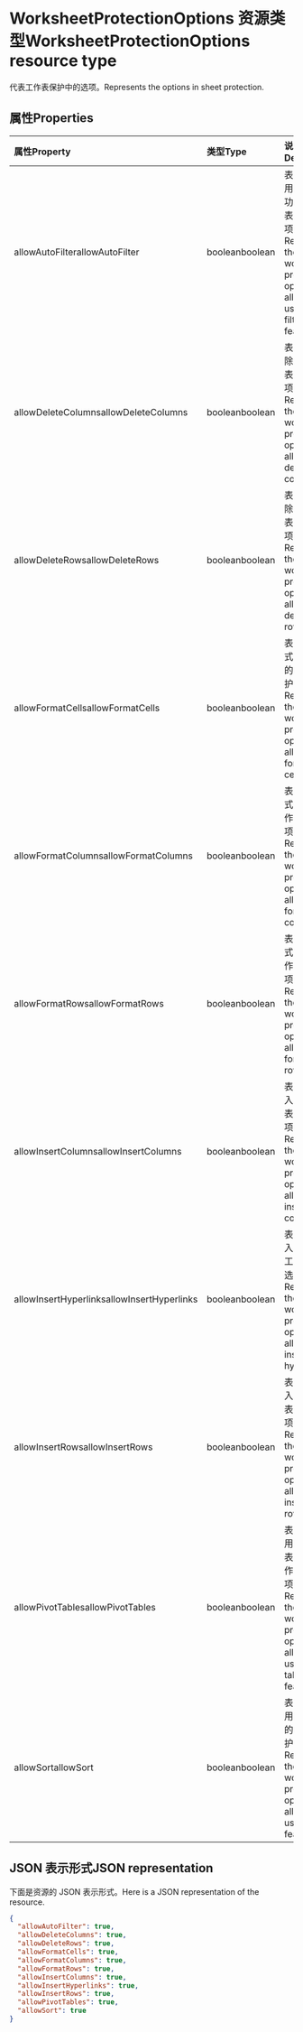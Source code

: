 # <a name="worksheetprotectionoptions-resource-type"></a><span data-ttu-id="c6ebd-101">WorksheetProtectionOptions 资源类型</span><span class="sxs-lookup"><span data-stu-id="c6ebd-101">WorksheetProtectionOptions resource type</span></span>

<span data-ttu-id="c6ebd-102">代表工作表保护中的选项。</span><span class="sxs-lookup"><span data-stu-id="c6ebd-102">Represents the options in sheet protection.</span></span>

## <a name="properties"></a><span data-ttu-id="c6ebd-103">属性</span><span class="sxs-lookup"><span data-stu-id="c6ebd-103">Properties</span></span>
| <span data-ttu-id="c6ebd-104">属性</span><span class="sxs-lookup"><span data-stu-id="c6ebd-104">Property</span></span>     | <span data-ttu-id="c6ebd-105">类型</span><span class="sxs-lookup"><span data-stu-id="c6ebd-105">Type</span></span>   |<span data-ttu-id="c6ebd-106">说明</span><span class="sxs-lookup"><span data-stu-id="c6ebd-106">Description</span></span>|
|:---------------|:--------|:----------|
|<span data-ttu-id="c6ebd-107">allowAutoFilter</span><span class="sxs-lookup"><span data-stu-id="c6ebd-107">allowAutoFilter</span></span>|<span data-ttu-id="c6ebd-108">boolean</span><span class="sxs-lookup"><span data-stu-id="c6ebd-108">boolean</span></span>|<span data-ttu-id="c6ebd-109">表示允许使用自动筛选功能的工作表保护选项。</span><span class="sxs-lookup"><span data-stu-id="c6ebd-109">Represents the worksheet protection option of allowing using auto filter feature.</span></span>|
|<span data-ttu-id="c6ebd-110">allowDeleteColumns</span><span class="sxs-lookup"><span data-stu-id="c6ebd-110">allowDeleteColumns</span></span>|<span data-ttu-id="c6ebd-111">boolean</span><span class="sxs-lookup"><span data-stu-id="c6ebd-111">boolean</span></span>|<span data-ttu-id="c6ebd-112">表示允许删除列的工作表保护选项。</span><span class="sxs-lookup"><span data-stu-id="c6ebd-112">Represents the worksheet protection option of allowing deleting columns.</span></span>|
|<span data-ttu-id="c6ebd-113">allowDeleteRows</span><span class="sxs-lookup"><span data-stu-id="c6ebd-113">allowDeleteRows</span></span>|<span data-ttu-id="c6ebd-114">boolean</span><span class="sxs-lookup"><span data-stu-id="c6ebd-114">boolean</span></span>|<span data-ttu-id="c6ebd-115">表示允许删除行的工作表保护选项。</span><span class="sxs-lookup"><span data-stu-id="c6ebd-115">Represents the worksheet protection option of allowing deleting rows.</span></span>|
|<span data-ttu-id="c6ebd-116">allowFormatCells</span><span class="sxs-lookup"><span data-stu-id="c6ebd-116">allowFormatCells</span></span>|<span data-ttu-id="c6ebd-117">boolean</span><span class="sxs-lookup"><span data-stu-id="c6ebd-117">boolean</span></span>|<span data-ttu-id="c6ebd-118">表示允许格式化单元格的工作表保护选项。</span><span class="sxs-lookup"><span data-stu-id="c6ebd-118">Represents the worksheet protection option of allowing formatting cells.</span></span>|
|<span data-ttu-id="c6ebd-119">allowFormatColumns</span><span class="sxs-lookup"><span data-stu-id="c6ebd-119">allowFormatColumns</span></span>|<span data-ttu-id="c6ebd-120">boolean</span><span class="sxs-lookup"><span data-stu-id="c6ebd-120">boolean</span></span>|<span data-ttu-id="c6ebd-121">表示允许格式化列的工作表保护选项。</span><span class="sxs-lookup"><span data-stu-id="c6ebd-121">Represents the worksheet protection option of allowing formatting columns.</span></span>|
|<span data-ttu-id="c6ebd-122">allowFormatRows</span><span class="sxs-lookup"><span data-stu-id="c6ebd-122">allowFormatRows</span></span>|<span data-ttu-id="c6ebd-123">boolean</span><span class="sxs-lookup"><span data-stu-id="c6ebd-123">boolean</span></span>|<span data-ttu-id="c6ebd-124">表示允许格式化行的工作表保护选项。</span><span class="sxs-lookup"><span data-stu-id="c6ebd-124">Represents the worksheet protection option of allowing formatting rows.</span></span>|
|<span data-ttu-id="c6ebd-125">allowInsertColumns</span><span class="sxs-lookup"><span data-stu-id="c6ebd-125">allowInsertColumns</span></span>|<span data-ttu-id="c6ebd-126">boolean</span><span class="sxs-lookup"><span data-stu-id="c6ebd-126">boolean</span></span>|<span data-ttu-id="c6ebd-127">表示允许插入列的工作表保护选项。</span><span class="sxs-lookup"><span data-stu-id="c6ebd-127">Represents the worksheet protection option of allowing inserting columns.</span></span>|
|<span data-ttu-id="c6ebd-128">allowInsertHyperlinks</span><span class="sxs-lookup"><span data-stu-id="c6ebd-128">allowInsertHyperlinks</span></span>|<span data-ttu-id="c6ebd-129">boolean</span><span class="sxs-lookup"><span data-stu-id="c6ebd-129">boolean</span></span>|<span data-ttu-id="c6ebd-130">表示允许插入超链接的工作表保护选项。</span><span class="sxs-lookup"><span data-stu-id="c6ebd-130">Represents the worksheet protection option of allowing inserting hyperlinks.</span></span>|
|<span data-ttu-id="c6ebd-131">allowInsertRows</span><span class="sxs-lookup"><span data-stu-id="c6ebd-131">allowInsertRows</span></span>|<span data-ttu-id="c6ebd-132">boolean</span><span class="sxs-lookup"><span data-stu-id="c6ebd-132">boolean</span></span>|<span data-ttu-id="c6ebd-133">表示允许插入行的工作表保护选项。</span><span class="sxs-lookup"><span data-stu-id="c6ebd-133">Represents the worksheet protection option of allowing inserting rows.</span></span>|
|<span data-ttu-id="c6ebd-134">allowPivotTables</span><span class="sxs-lookup"><span data-stu-id="c6ebd-134">allowPivotTables</span></span>|<span data-ttu-id="c6ebd-135">boolean</span><span class="sxs-lookup"><span data-stu-id="c6ebd-135">boolean</span></span>|<span data-ttu-id="c6ebd-136">表示允许使用数据透视表功能的工作表保护选项。</span><span class="sxs-lookup"><span data-stu-id="c6ebd-136">Represents the worksheet protection option of allowing using pivot table feature.</span></span>|
|<span data-ttu-id="c6ebd-137">allowSort</span><span class="sxs-lookup"><span data-stu-id="c6ebd-137">allowSort</span></span>|<span data-ttu-id="c6ebd-138">boolean</span><span class="sxs-lookup"><span data-stu-id="c6ebd-138">boolean</span></span>|<span data-ttu-id="c6ebd-139">表示允许使用排序功能的工作表保护选项。</span><span class="sxs-lookup"><span data-stu-id="c6ebd-139">Represents the worksheet protection option of allowing using sort feature.</span></span>|

## <a name="json-representation"></a><span data-ttu-id="c6ebd-140">JSON 表示形式</span><span class="sxs-lookup"><span data-stu-id="c6ebd-140">JSON representation</span></span>

<span data-ttu-id="c6ebd-141">下面是资源的 JSON 表示形式。</span><span class="sxs-lookup"><span data-stu-id="c6ebd-141">Here is a JSON representation of the resource.</span></span>

<!-- {
  "blockType": "resource",
  "optionalProperties": [

  ],
  "@odata.type": "microsoft.graph.worksheetProtectionOptions"
}-->

```json
{
  "allowAutoFilter": true,
  "allowDeleteColumns": true,
  "allowDeleteRows": true,
  "allowFormatCells": true,
  "allowFormatColumns": true,
  "allowFormatRows": true,
  "allowInsertColumns": true,
  "allowInsertHyperlinks": true,
  "allowInsertRows": true,
  "allowPivotTables": true,
  "allowSort": true
}

```

<!-- uuid: 8fcb5dbc-d5aa-4681-8e31-b001d5168d79
2015-10-25 14:57:30 UTC -->
<!-- {
  "type": "#page.annotation",
  "description": "WorksheetProtectionOptions resource",
  "keywords": "",
  "section": "documentation",
  "tocPath": ""
}-->